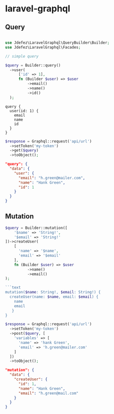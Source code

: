 # laravel-graphql

## Query

```php

use Jdefez\LaravelGraphql\QueryBuilder\Builder;
use Jdefez\LaravelGraphql\Facades;

// simple query

$query = Builder::query()
  ->user(
      ['id' => 1],
      fn (Builder $user) => $user
          ->email()
          ->name()
          ->id()
  );
```

```text
query {
  user(id: 1) {
    email
    name
    id
  }
}
```

```php
$response = Graphql::request('api/url')
  ->setToken('my-token')
  ->get($query)
  ->toObject();
```

```json
"query": {
  "data": {
    "user": {
      "email": "h.green@mailer.com",
      "name": "Hank Green",
      "id": 1
    }
  }
}
```

## Mutation

```php
$query = Builder::mutation([
    '$name' => 'String!',
    '$email' => 'String!'
])->createUser(
    [
      'name' => '$name',
      'email' => '$email'
    ],
    fn (Builder $user) => $user
          ->name()
          ->email()
);

```text
mutation($name: String!, $email: String!) {
  createUser(name: $name, email: $email) {
    name
    email
   }
}
```

```php
$response = Graphql::request('api/url')
  ->setToken('my-token')
  ->post($query, [
    'variables' => [
      'name' => 'hank Green',
      'email' => 'h.green@mailer.com'
    ]
  ])
  ->toObject();
```

```json
"mutation": {
  "data": {
    "createUser": {
      "id": 1,
      "name": "Hank Green",
      "email": "h.green@mail.com"
    }
  }
}
```
